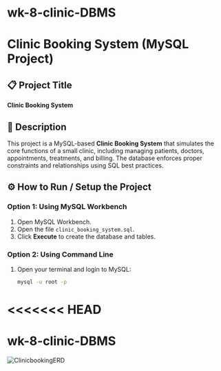 
# wk-8-clinic-DBMS

# Clinic Booking System (MySQL Project)

## 📋 Project Title
**Clinic Booking System**

## 🧾 Description
This project is a MySQL-based **Clinic Booking System** that simulates the core functions of a small clinic, including managing patients, doctors, appointments, treatments, and billing. The database enforces proper constraints and relationships using SQL best practices.

## ⚙️ How to Run / Setup the Project

### Option 1: Using MySQL Workbench
1. Open MySQL Workbench.
2. Open the file `clinic_booking_system.sql`.
3. Click **Execute** to create the database and tables.

### Option 2: Using Command Line
1. Open your terminal and login to MySQL:
   ```bash
   mysql -u root -p
<<<<<<< HEAD
=======
# wk-8-clinic-DBMS
![ClinicbookingERD](https://github.com/user-attachments/assets/0c622ae0-48f0-4fe9-81ea-17e13b4577b2)


